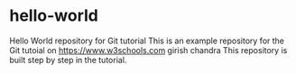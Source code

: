 # hello-world
Hello World repository for Git tutorial
This is an example repository for the Git tutoial on https://www.w3schools.com
girish chandra
This repository is built step by step in the tutorial.
